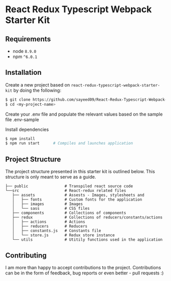 # React Redux Typescript Webpack Starter Kit

## Requirements

- node `8.9.0`
- npm `^6.0.1`

## Installation

Create a new project based on `react-redux-typescript-webpack-starter-kit` by doing the following:

```bash
$ git clone https://github.com/sayeed09/React-Redux-Typescript-Webpack-Starter-App.git <my-project-name>
$ cd <my-project-name>
```

Create your .env file and populate the relevant values based on the sample file .env-sample

Install dependencies

```bash
$ npm install
$ npm run start      # Compiles and launches application
```


## Project Structure

The project structure presented in this starter kit is outlined below. This structure is only meant to serve as a guide.

```
├── public                # Transpiled react source code
└──src                    # React-redux related files
   ├── assets             # Assests - Images, stylesheets and
   │   ├── fonts          # Custom fonts for the application
   │   ├── images         # Images
   │   └── sass           # CSS files
   ├── components         # Collections of components
   ├── redux              # Collections of reducers/constants/actions
   │   ├── actions        # Actions
   │   ├── reducers       # Reducers
   │   ├── constants.js   # Constants file
   │   └── store.js       # Redux store instance
   └── utils              # Utitily functions used in the application
```

## Contributing

I am more than happy to accept contributions to the project. Contributions can be in the form of feedback, bug reports or even better - pull requests :)
